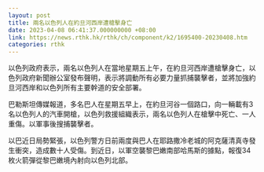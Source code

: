 ```yaml
---
layout: post
title: 兩名以色列人在約旦河西岸遭槍擊身亡
date: 2023-04-08 06:41:37.000000000 +08:00
link: https://news.rthk.hk/rthk/ch/component/k2/1695400-20230408.htm
categories: rthk
---
```


以色列政府表示，兩名以色列人在當地星期五上午，在約旦河西岸遭槍擊身亡，以色列政府新聞辦公室發布聲明，表示將調動所有必要力量抓捕襲擊者，並將加強約旦河西岸和以色列所有主要幹道的安全部署。

巴勒斯坦傳媒報道，多名巴人在星期五早上，在約旦河谷一個路口，向一輛載有3名以色列人的汽車開槍，以色列救援組織表示，兩名以色列人在槍擊中死亡、一人重傷。以軍事後搜捕襲擊者。

以巴近日局勢緊張，以色列警方日前兩度與巴人在耶路撒冷老城的阿克薩清真寺發生衝突，造成數十人受傷。到近日，以軍空襲黎巴嫩南部哈馬斯的據點，報復34枚火箭彈從黎巴嫩境內射向以色列北部。
